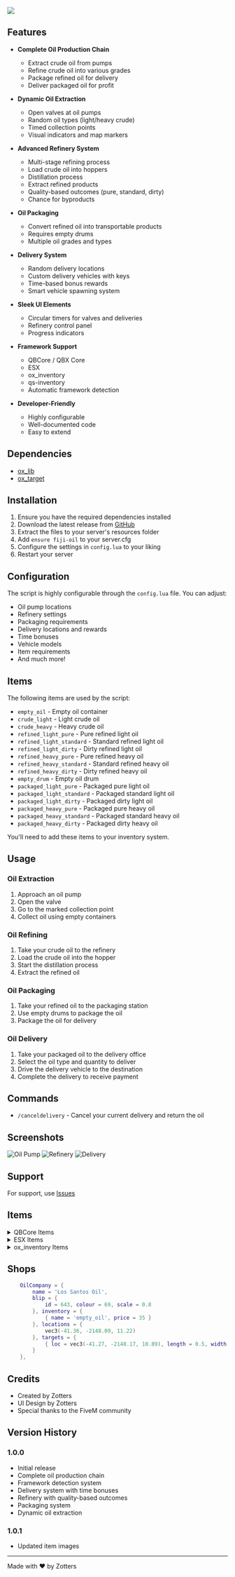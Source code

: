 

![](https://i.ibb.co/YTKXfNVK/Fiji-Oil20.png)  

## Features

- **Complete Oil Production Chain**
  - Extract crude oil from pumps
  - Refine crude oil into various grades
  - Package refined oil for delivery
  - Deliver packaged oil for profit

- **Dynamic Oil Extraction**
  - Open valves at oil pumps
  - Random oil types (light/heavy crude)
  - Timed collection points
  - Visual indicators and map markers

- **Advanced Refinery System**
  - Multi-stage refining process
  - Load crude oil into hoppers
  - Distillation process
  - Extract refined products
  - Quality-based outcomes (pure, standard, dirty)
  - Chance for byproducts

- **Oil Packaging**
  - Convert refined oil into transportable products
  - Requires empty drums
  - Multiple oil grades and types

- **Delivery System**
  - Random delivery locations
  - Custom delivery vehicles with keys
  - Time-based bonus rewards
  - Smart vehicle spawning system

- **Sleek UI Elements**
  - Circular timers for valves and deliveries
  - Refinery control panel
  - Progress indicators

- **Framework Support**
  - QBCore / QBX Core
  - ESX
  - ox_inventory
  - qs-inventory
  - Automatic framework detection

- **Developer-Friendly**
  - Highly configurable
  - Well-documented code
  - Easy to extend

## Dependencies

- [ox_lib](https://github.com/overextended/ox_lib)
- [ox_target](https://github.com/overextended/ox_target)

## Installation

1. Ensure you have the required dependencies installed
2. Download the latest release from [GitHub](https://github.com/Zotters/fiji-oil/releases)
3. Extract the files to your server's resources folder
4. Add `ensure fiji-oil` to your server.cfg
5. Configure the settings in `config.lua` to your liking
6. Restart your server

## Configuration

The script is highly configurable through the `config.lua` file. You can adjust:

- Oil pump locations
- Refinery settings
- Packaging requirements
- Delivery locations and rewards
- Time bonuses
- Vehicle models
- Item requirements
- And much more!

## Items

The following items are used by the script:

- `empty_oil` - Empty oil container
- `crude_light` - Light crude oil
- `crude_heavy` - Heavy crude oil
- `refined_light_pure` - Pure refined light oil
- `refined_light_standard` - Standard refined light oil
- `refined_light_dirty` - Dirty refined light oil
- `refined_heavy_pure` - Pure refined heavy oil
- `refined_heavy_standard` - Standard refined heavy oil
- `refined_heavy_dirty` - Dirty refined heavy oil
- `empty_drum` - Empty oil drum
- `packaged_light_pure` - Packaged pure light oil
- `packaged_light_standard` - Packaged standard light oil
- `packaged_light_dirty` - Packaged dirty light oil
- `packaged_heavy_pure` - Packaged pure heavy oil
- `packaged_heavy_standard` - Packaged standard heavy oil
- `packaged_heavy_dirty` - Packaged dirty heavy oil

You'll need to add these items to your inventory system.

## Usage

### Oil Extraction
1. Approach an oil pump
2. Open the valve
3. Go to the marked collection point
4. Collect oil using empty containers

### Oil Refining
1. Take your crude oil to the refinery
2. Load the crude oil into the hopper
3. Start the distillation process
4. Extract the refined oil

### Oil Packaging
1. Take your refined oil to the packaging station
2. Use empty drums to package the oil
3. Package the oil for delivery

### Oil Delivery
1. Take your packaged oil to the delivery office
2. Select the oil type and quantity to deliver
3. Drive the delivery vehicle to the destination
4. Complete the delivery to receive payment

## Commands

- `/canceldelivery` - Cancel your current delivery and return the oil

## Screenshots

![Oil Pump](https://i.imgur.com/placeholder1.png)
![Refinery](https://i.imgur.com/placeholder2.png)
![Delivery](https://i.imgur.com/placeholder3.png)

## Support

For support, use [Issues](https://github.com/Zotters/fiji-oil/issues)

## Items
<details>
  <summary>QBCore Items</summary>
  
  ```lua
  ['empty_oil'] = {
      ['name'] = 'empty_oil',
      ['label'] = 'Empty Oil Container',
      ['weight'] = 1000,
      ['type'] = 'item',
      ['image'] = 'empty_oil.png',
      ['unique'] = false,
      ['useable'] = false,
      ['shouldClose'] = false,
      ['combinable'] = nil,
      ['description'] = 'An empty container for collecting crude oil'
  },
  ['crude_light'] = {
      ['name'] = 'crude_light',
      ['label'] = 'Light Crude Oil',
      ['weight'] = 2000,
      ['type'] = 'item',
      ['image'] = 'crude_light.png',
      ['unique'] = false,
      ['useable'] = false,
      ['shouldClose'] = false,
      ['combinable'] = nil,
      ['description'] = 'Unrefined light crude oil'
  },
  ['crude_heavy'] = {
      ['name'] = 'crude_heavy',
      ['label'] = 'Heavy Crude Oil',
      ['weight'] = 2500,
      ['type'] = 'item',
      ['image'] = 'crude_heavy.png',
      ['unique'] = false,
      ['useable'] = false,
      ['shouldClose'] = false,
      ['combinable'] = nil,
      ['description'] = 'Unrefined heavy crude oil'
  },
  ['refined_light_pure'] = {
      ['name'] = 'refined_light_pure',
      ['label'] = 'Pure Light Oil',
      ['weight'] = 1800,
      ['type'] = 'item',
      ['image'] = 'refined_light_pure.png',
      ['unique'] = false,
      ['useable'] = false,
      ['shouldClose'] = false,
      ['combinable'] = nil,
      ['description'] = 'High-quality refined light oil'
  },
  ['refined_light_standard'] = {
      ['name'] = 'refined_light_standard',
      ['label'] = 'Standard Light Oil',
      ['weight'] = 1800,
      ['type'] = 'item',
      ['image'] = 'refined_light_standard.png',
      ['unique'] = false,
      ['useable'] = false,
      ['shouldClose'] = false,
      ['combinable'] = nil,
      ['description'] = 'Standard-quality refined light oil'
  },
  ['refined_light_dirty'] = {
      ['name'] = 'refined_light_dirty',
      ['label'] = 'Dirty Light Oil',
      ['weight'] = 1800,
      ['type'] = 'item',
      ['image'] = 'refined_light_dirty.png',
      ['unique'] = false,
      ['useable'] = false,
      ['shouldClose'] = false,
      ['combinable'] = nil,
      ['description'] = 'Low-quality refined light oil'
  },
  ['refined_heavy_pure'] = {
      ['name'] = 'refined_heavy_pure',
      ['label'] = 'Pure Heavy Oil',
      ['weight'] = 2200,
      ['type'] = 'item',
      ['image'] = 'refined_heavy_pure.png',
      ['unique'] = false,
      ['useable'] = false,
      ['shouldClose'] = false,
      ['combinable'] = nil,
      ['description'] = 'High-quality refined heavy oil'
  },
  ['refined_heavy_standard'] = {
      ['name'] = 'refined_heavy_standard',
      ['label'] = 'Standard Heavy Oil',
      ['weight'] = 2200,
      ['type'] = 'item',
      ['image'] = 'refined_heavy_standard.png',
      ['unique'] = false,
      ['useable'] = false,
      ['shouldClose'] = false,
      ['combinable'] = nil,
      ['description'] = 'Standard-quality refined heavy oil'
  },
  ['refined_heavy_dirty'] = {
      ['name'] = 'refined_heavy_dirty',
      ['label'] = 'Dirty Heavy Oil',
      ['weight'] = 2200,
      ['type'] = 'item',
      ['image'] = 'refined_heavy_dirty.png',
      ['unique'] = false,
      ['useable'] = false,
      ['shouldClose'] = false,
      ['combinable'] = nil,
      ['description'] = 'Low-quality refined heavy oil'
  },
  ['empty_drum'] = {
      ['name'] = 'empty_drum',
      ['label'] = 'Empty Oil Drum',
      ['weight'] = 1500,
      ['type'] = 'item',
      ['image'] = 'empty_drum.png',
      ['unique'] = false,
      ['useable'] = false,
      ['shouldClose'] = false,
      ['combinable'] = nil,
      ['description'] = 'An empty drum for packaging refined oil'
  },
  ['packaged_light_pure'] = {
      ['name'] = 'packaged_light_pure',
      ['label'] = 'Packaged Pure Light Oil',
      ['weight'] = 3000,
      ['type'] = 'item',
      ['image'] = 'packaged_light_pure.png',
      ['unique'] = false,
      ['useable'] = false,
      ['shouldClose'] = false,
      ['combinable'] = nil,
      ['description'] = 'High-quality light oil ready for delivery'
  },
  ['packaged_light_standard'] = {
      ['name'] = 'packaged_light_standard',
      ['label'] = 'Packaged Standard Light Oil',
      ['weight'] = 3000,
      ['type'] = 'item',
      ['image'] = 'packaged_light_standard.png',
      ['unique'] = false,
      ['useable'] = false,
      ['shouldClose'] = false,
      ['combinable'] = nil,
      ['description'] = 'Standard-quality light oil ready for delivery'
  },
  ['packaged_light_dirty'] = {
      ['name'] = 'packaged_light_dirty',
      ['label'] = 'Packaged Dirty Light Oil',
      ['weight'] = 3000,
      ['type'] = 'item',
      ['image'] = 'packaged_light_dirty.png',
      ['unique'] = false,
      ['useable'] = false,
      ['shouldClose'] = false,
      ['combinable'] = nil,
      ['description'] = 'Low-quality light oil ready for delivery'
  },
  ['packaged_heavy_pure'] = {
      ['name'] = 'packaged_heavy_pure',
      ['label'] = 'Packaged Pure Heavy Oil',
      ['weight'] = 3500,
      ['type'] = 'item',
      ['image'] = 'packaged_heavy_pure.png',
      ['unique'] = false,
      ['useable'] = false,
      ['shouldClose'] = false,
      ['combinable'] = nil,
      ['description'] = 'High-quality heavy oil ready for delivery'
  },
  ['packaged_heavy_standard'] = {
      ['name'] = 'packaged_heavy_standard',
      ['label'] = 'Packaged Standard Heavy Oil',
      ['weight'] = 3500,
      ['type'] = 'item',
      ['image'] = 'packaged_heavy_standard.png',
      ['unique'] = false,
      ['useable'] = false,
      ['shouldClose'] = false,
      ['combinable'] = nil,
      ['description'] = 'Standard-quality heavy oil ready for delivery'
  },
  ['packaged_heavy_dirty'] = {
      ['name'] = 'packaged_heavy_dirty',
      ['label'] = 'Packaged Dirty Heavy Oil',
      ['weight'] = 3500,
      ['type'] = 'item',
      ['image'] = 'packaged_heavy_dirty.png',
      ['unique'] = false,
      ['useable'] = false,
      ['shouldClose'] = false,
      ['combinable'] = nil,
      ['description'] = 'Low-quality heavy oil ready for delivery'
  },
```
</details>

<details> <summary>ESX Items</summary> 
	
```lua
	['empty_oil'] = {
    ['name'] = 'empty_oil',
    ['label'] = 'Empty Oil Container',
    ['weight'] = 1000,
    ['rare'] = 0,
    ['can_remove'] = 1,
    ['type'] = 'item',
    ['image'] = 'empty_oil.png',
    ['unique'] = false,
    ['useable'] = false,
    ['shouldClose'] = false,
    ['description'] = 'An empty container for collecting crude oil'
},
['crude_light'] = {
    ['name'] = 'crude_light',
    ['label'] = 'Light Crude Oil',
    ['weight'] = 2000,
    ['rare'] = 0,
    ['can_remove'] = 1,
    ['type'] = 'item',
    ['image'] = 'crude_light.png',
    ['unique'] = false,
    ['useable'] = false,
    ['shouldClose'] = false,
    ['description'] = 'Unrefined light crude oil'
},
['crude_heavy'] = {
    ['name'] = 'crude_heavy',
    ['label'] = 'Heavy Crude Oil',
    ['weight'] = 2500,
    ['rare'] = 0,
    ['can_remove'] = 1,
    ['type'] = 'item',
    ['image'] = 'crude_heavy.png',
    ['unique'] = false,
    ['useable'] = false,
    ['shouldClose'] = false,
    ['description'] = 'Unrefined heavy crude oil'
},
['refined_light_pure'] = {
    ['name'] = 'refined_light_pure',
    ['label'] = 'Pure Light Oil',
    ['weight'] = 1800,
    ['rare'] = 0,
    ['can_remove'] = 1,
    ['type'] = 'item',
    ['image'] = 'refined_light_pure.png',
    ['unique'] = false,
    ['useable'] = false,
    ['shouldClose'] = false,
    ['description'] = 'High-quality refined light oil'
},
['refined_light_standard'] = {
    ['name'] = 'refined_light_standard',
    ['label'] = 'Standard Light Oil',
    ['weight'] = 1800,
    ['rare'] = 0,
    ['can_remove'] = 1,
    ['type'] = 'item',
    ['image'] = 'refined_light_standard.png',
    ['unique'] = false,
    ['useable'] = false,
    ['shouldClose'] = false,
    ['description'] = 'Standard-quality refined light oil'
},
['refined_light_dirty'] = {
    ['name'] = 'refined_light_dirty',
    ['label'] = 'Dirty Light Oil',
    ['weight'] = 1800,
    ['rare'] = 0,
    ['can_remove'] = 1,
    ['type'] = 'item',
    ['image'] = 'refined_light_dirty.png',
    ['unique'] = false,
    ['useable'] = false,
    ['shouldClose'] = false,
    ['description'] = 'Low-quality refined light oil'
},
['refined_heavy_pure'] = {
    ['name'] = 'refined_heavy_pure',
    ['label'] = 'Pure Heavy Oil',
    ['weight'] = 2200,
    ['rare'] = 0,
    ['can_remove'] = 1,
    ['type'] = 'item',
    ['image'] = 'refined_heavy_pure.png',
    ['unique'] = false,
    ['useable'] = false,
    ['shouldClose'] = false,
    ['description'] = 'High-quality refined heavy oil'
},
['refined_heavy_standard'] = {
    ['name'] = 'refined_heavy_standard',
    ['label'] = 'Standard Heavy Oil',
    ['weight'] = 2200,
    ['rare'] = 0,
    ['can_remove'] = 1,
    ['type'] = 'item',
    ['image'] = 'refined_heavy_standard.png',
    ['unique'] = false,
    ['useable'] = false,
    ['shouldClose'] = false,
    ['description'] = 'Standard-quality refined heavy oil'
},
['refined_heavy_dirty'] = {
    ['name'] = 'refined_heavy_dirty',
    ['label'] = 'Dirty Heavy Oil',
    ['weight'] = 2200,
    ['rare'] = 0,
    ['can_remove'] = 1,
    ['type'] = 'item',
    ['image'] = 'refined_heavy_dirty.png',
    ['unique'] = false,
    ['useable'] = false,
    ['shouldClose'] = false,
    ['description'] = 'Low-quality refined heavy oil'
},
['empty_drum'] = {
    ['name'] = 'empty_drum',
    ['label'] = 'Empty Oil Drum',
    ['weight'] = 1500,
    ['rare'] = 0,
    ['can_remove'] = 1,
    ['type'] = 'item',
    ['image'] = 'empty_drum.png',
    ['unique'] = false,
    ['useable'] = false,
    ['shouldClose'] = false,
    ['description'] = 'An empty drum for packaging refined oil'
},
['packaged_light_pure'] = {
    ['name'] = 'packaged_light_pure',
    ['label'] = 'Packaged Pure Light Oil',
    ['weight'] = 3000,
    ['rare'] = 0,
    ['can_remove'] = 1,
    ['type'] = 'item',
    ['image'] = 'packaged_light_pure.png',
    ['unique'] = false,
    ['useable'] = false,
    ['shouldClose'] = false,
    ['description'] = 'High-quality light oil ready for delivery'
},
['packaged_light_standard'] = {
    ['name'] = 'packaged_light_standard',
    ['label'] = 'Packaged Standard Light Oil',
    ['weight'] = 3000,
    ['rare'] = 0,
    ['can_remove'] = 1,
    ['type'] = 'item',
    ['image'] = 'packaged_light_standard.png',
    ['unique'] = false,
    ['useable'] = false,
    ['shouldClose'] = false,
    ['description'] = 'Standard-quality light oil ready for delivery'
},
['packaged_light_dirty'] = {
    ['name'] = 'packaged_light_dirty',
    ['label'] = 'Packaged Dirty Light Oil',
    ['weight'] = 3000,
    ['rare'] = 0,
    ['can_remove'] = 1,
    ['type'] = 'item',
    ['image'] = 'packaged_light_dirty.png',
    ['unique'] = false,
    ['useable'] = false,
    ['shouldClose'] = false,
    ['description'] = 'Low-quality light oil ready for delivery'
},
['packaged_heavy_pure'] = {
    ['name'] = 'packaged_heavy_pure',
    ['label'] = 'Packaged Pure Heavy Oil',
    ['weight'] = 3500,
    ['rare'] = 0,
    ['can_remove'] = 1,
    ['type'] = 'item',
    ['image'] = 'packaged_heavy_pure.png',
    ['unique'] = false,
    ['useable'] = false,
    ['shouldClose'] = false,
    ['description'] = 'High-quality heavy oil ready for delivery'
},
['packaged_heavy_standard'] = {
    ['name'] = 'packaged_heavy_standard',
    ['label'] = 'Packaged Standard Heavy Oil',
    ['weight'] = 3500,
    ['rare'] = 0,
    ['can_remove'] = 1,
    ['type'] = 'item',
    ['image'] = 'packaged_heavy_standard.png',
    ['unique'] = false,
    ['useable'] = false,
    ['shouldClose'] = false,
    ['description'] = 'Standard-quality heavy oil ready for delivery'
},
['packaged_heavy_dirty'] = {
    ['name'] = 'packaged_heavy_dirty',
    ['label'] = 'Packaged Dirty Heavy Oil',
    ['weight'] = 3500,
    ['rare'] = 0,
    ['can_remove'] = 1,
    ['type'] = 'item',
    ['image'] = 'packaged_heavy_dirty.png',
    ['unique'] = false,
    ['useable'] = false,
    ['shouldClose'] = false,
    ['description'] = 'Low-quality heavy oil ready for delivery'
},
```

</details> <details> <summary>ox_inventory Items</summary>
	
```lua
		['empty_oil'] = {
		    label = 'Empty Oil Container',
		    weight = 1000,
		    stack = true,
		    close = false,
		    description = 'An empty container for collecting crude oil'
		},
		['crude_light'] = {
		    label = 'Light Crude Oil',
		    weight = 2000,
		    stack = true,
		    close = false,
		    description = 'Unrefined light crude oil'
		},
		['crude_heavy'] = {
		    label = 'Heavy Crude Oil',
		    weight = 2500,
		    stack = true,
		    close = false,
		    description = 'Unrefined heavy crude oil'
		},
		['refined_light_pure'] = {
		    label = 'Pure Light Oil',
		    weight = 1800,
		    stack = true,
		    close = false,
		    description = 'High-quality refined light oil'
		},
		['refined_light_standard'] = {
		    label = 'Standard Light Oil',
		    weight = 1800,
		    stack = true,
		    close = false,
		    description = 'Standard-quality refined light oil'
		},
		['refined_light_dirty'] = {
		    label = 'Dirty Light Oil',
		    weight = 1800,
		    stack = true,
		    close = false,
		    description = 'Low-quality refined light oil'
		},
		['refined_heavy_pure'] = {
		    label = 'Pure Heavy Oil',
		    weight = 2200,
		    stack = true,
		    close = false,
		    description = 'High-quality refined heavy oil'
		},
		['refined_heavy_standard'] = {
		    label = 'Standard Heavy Oil',
		    weight = 2200,
		    stack = true,
		    close = false,
		    description = 'Standard-quality refined heavy oil'
		},
		['refined_heavy_dirty'] = {
		    label = 'Dirty Heavy Oil',
		    weight = 2200,
		    stack = true,
		    close = false,
		    description = 'Low-quality refined heavy oil'
		},
		['empty_drum'] = {
		    label = 'Empty Oil Drum',
		    weight = 1500,
		    stack = true,
		    close = false,
		    description = 'An empty drum for packaging refined oil'
		},
		['packaged_light_pure'] = {
		    label = 'Packaged Pure Light Oil',
		    weight = 3000,
		    stack = true,
		    close = false,
		    description = 'High-quality light oil ready for delivery'
		},
		['packaged_light_standard'] = {
		    label = 'Packaged Standard Light Oil',
		    weight = 3000,
		    stack = true,
		    close = false,
		    description = 'Standard-quality light oil ready for delivery'
		},
		['packaged_light_dirty'] = {
		    label = 'Packaged Dirty Light Oil',
		    weight = 3000,
		    stack = true,
		    close = false,
		    description = 'Low-quality light oil ready for delivery'
		},
		['packaged_heavy_pure'] = {
		    label = 'Packaged Pure Heavy Oil',
		    weight = 3500,
		    stack = true,
		    close = false,
		    description = 'High-quality heavy oil ready for delivery'
		},
		['packaged_heavy_standard'] = {
		    label = 'Packaged Standard Heavy Oil',
		    weight = 3500,
		    stack = true,
		    close = false,
		    description = 'Standard-quality heavy oil ready for delivery'
		},
		['packaged_heavy_dirty'] = {
		    label = 'Packaged Dirty Heavy Oil',
		    weight = 3500,
		    stack = true,
		    close = false,
		    description = 'Low-quality heavy oil ready for delivery'
		},
```
</details> 


## Shops
```lua
	OilCompany = {
		name = 'Los Santos Oil',
		blip = {
			id = 643, colour = 69, scale = 0.8
		}, inventory = {
			{ name = 'empty_oil', price = 35 }
		}, locations = {
			vec3(-41.36, -2148.09, 11.22)
		}, targets = {
			{ loc = vec3(-41.27, -2148.17, 10.89), length = 0.5, width = 3.0, heading = 270.0, minZ = 30.5, maxZ = 32.0, distance = 3 }
		}
	},
```
## Credits

- Created by Zotters
- UI Design by Zotters
- Special thanks to the FiveM community

## Version History

### 1.0.0
- Initial release
- Complete oil production chain
- Framework detection system
- Delivery system with time bonuses
- Refinery with quality-based outcomes
- Packaging system
- Dynamic oil extraction

### 1.0.1
- Updated item images

---

Made with ❤️ by Zotters


